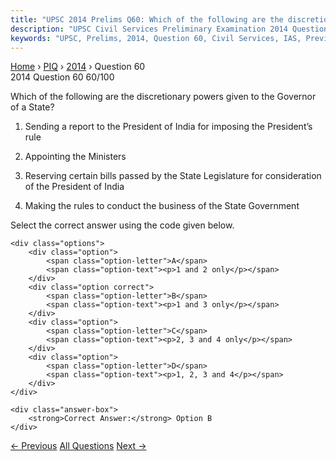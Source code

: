 ```yaml
---
title: "UPSC 2014 Prelims Q60: Which of the following are the discretionary powers given to..."
description: "UPSC Civil Services Preliminary Examination 2014 Question 60 with options and answer"
keywords: "UPSC, Prelims, 2014, Question 60, Civil Services, IAS, Previous Year Questions"
---
```


<nav class="breadcrumb">
    <a href="../../">Home</a>
    <span>›</span>
    <a href="../">PIQ</a>
    <span>›</span>
    <a href="./">2014</a>
    <span>›</span>
    <span>Question 60</span>
</nav>

<div class="question-header">
    <div class="question-meta">
        <span class="year-badge">2014</span>
        <span class="question-number">Question 60</span>
        <span class="progress">60/100</span>
    </div>
    <div class="progress-bar">
        <div class="progress-fill" style="width: 60.0%"></div>
    </div>
</div>

<div class="question-content">
    <div class="question-text">
        <p>Which of the following are the discretionary powers given to the Governor of a State?</p>
<ol>
<li>
<p>Sending a report to the President of India for imposing the President’s rule</p>
</li>
<li>
<p>Appointing the Ministers</p>
</li>
<li>
<p>Reserving certain bills passed by the State Legislature for consideration of the President of India</p>
</li>
<li>
<p>Making the rules to conduct the business of the State Government</p>
</li>
</ol>
<p>Select the correct answer using the code given below.</p>
    </div>
    
    <div class="options">
        <div class="option">
            <span class="option-letter">A</span>
            <span class="option-text"><p>1 and 2 only</p></span>
        </div>
        <div class="option correct">
            <span class="option-letter">B</span>
            <span class="option-text"><p>1 and 3 only</p></span>
        </div>
        <div class="option">
            <span class="option-letter">C</span>
            <span class="option-text"><p>2, 3 and 4 only</p></span>
        </div>
        <div class="option">
            <span class="option-letter">D</span>
            <span class="option-text"><p>1, 2, 3 and 4</p></span>
        </div>
    </div>

    <div class="answer-box">
        <strong>Correct Answer:</strong> Option B
    </div>
</div>

<div class="question-nav">
    <a href="../q059-consider-the-following-statements-a-constitutional/" class="nav-btn prev">← Previous</a>
    <a href="../" class="nav-btn center">All Questions</a>
    <a href="../q061-if-the-interest-rate-is-decreased-in-an-economy-it/" class="nav-btn next">Next →</a>
</div>
